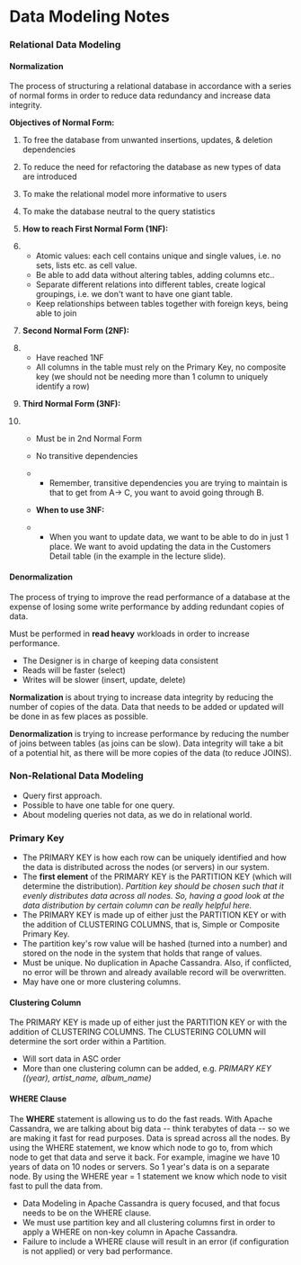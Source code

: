 # Data Modeling Notes

### Relational Data Modeling

#### Normalization 

 The process of structuring a relational database in accordance with a series of normal forms in order to reduce data redundancy and increase data integrity. 

**Objectives of Normal Form:**

1. To free the database from unwanted insertions, updates, & deletion dependencies
2. To reduce the need for refactoring the database as new types of data are introduced
3. To make the relational model more informative to users
4. To make the database neutral to the query statistics

1. **How to reach First Normal Form (1NF):**

2. - Atomic values: each cell contains unique and single values, i.e. no sets, lists etc. as cell value.
   - Be able to add data without altering tables, adding columns etc..
   - Separate different relations into different tables, create logical groupings, i.e. we don't want to      have one giant table.
   - Keep relationships between tables together with foreign keys, being able to join

3. **Second Normal Form (2NF):**

4. - Have reached 1NF
   - All columns in the table must rely on the Primary Key, no composite key (we should not be needing more than 1 column to uniquely identify a row)

5. **Third Normal Form (3NF):**

6. - Must be in 2nd Normal Form

   - No transitive dependencies

   - - Remember, transitive dependencies you are trying to maintain is that to get from A-> C, you want to avoid going through B.

   - **When to use 3NF:** 

   - - When you want to update data, we want to be able to do in just 1 place. We want to avoid       updating the data in the Customers Detail table (in the example in the lecture slide). 

#### Denormalization

The process of trying to improve the read performance of a database at the expense of losing some write performance by adding redundant copies of data. 

Must be performed in **read heavy** workloads in order to increase performance.

- The Designer is in charge of keeping data consistent 
- Reads will be faster (select)     
- Writes will be slower (insert, update, delete) 

**Normalization** is about trying to increase data integrity by reducing the number of copies of the data. Data that needs to be added or updated will be done in as few places as possible. 

**Denormalization** is trying to increase performance by reducing the number of joins between tables (as joins can be slow). Data integrity will take a bit of a potential hit, as there will be more copies of the data (to reduce JOINS). 

### Non-Relational Data Modeling

- Query first approach. 
- Possible to have one table for one query. 
- About modeling queries not data, as we do in relational world.

### Primary Key 

- The PRIMARY KEY is how each row can be uniquely identified and how the data is distributed across the nodes (or servers) in our system. 
- The **first element** of the PRIMARY KEY is the PARTITION KEY (which will determine the distribution). *Partition key should be chosen such that it evenly distributes data across all nodes. So, having a good look at the data distribution by certain column can be really helpful here.* 
- The PRIMARY KEY is made up of either just the PARTITION KEY or with the addition of CLUSTERING COLUMNS, that is, Simple or Composite Primary Key.
- The partition key's row value will be hashed (turned into a number) and stored on the node in the system that holds that range of values. 
- Must be unique. No duplication in Apache Cassandra. Also, if conflicted, no error will be thrown and already available record will be overwritten.
- May have one or more clustering columns.

#### Clustering Column

The PRIMARY KEY is made up of either just the PARTITION KEY or with the addition of CLUSTERING COLUMNS. The CLUSTERING COLUMN will determine the sort order within a Partition. 

* Will sort data in ASC order
* More than one clustering column can be added, e.g. *PRIMARY KEY ((year), artist_name, album_name)*

#### WHERE Clause

The **WHERE** statement is allowing us to do the fast reads. With Apache Cassandra, we are talking about big data -- think terabytes of data -- so we are making it fast for read purposes. Data is spread across all the nodes. By using the WHERE statement, we know which node to go to, from which node to get that data and serve it back. For example, imagine we have 10 years of data on 10 nodes or servers. So 1 year's data is on a separate node. By using the WHERE year = 1 statement we know which node to visit fast to pull the data from.

- Data Modeling in Apache Cassandra is query focused, and that focus needs to be on the WHERE clause.
- We must use partition key and all clustering columns first in order to apply a WHERE on non-key column in Apache Cassandra.
- Failure to include a WHERE clause will result in an error (if configuration is not applied) or very bad performance.

